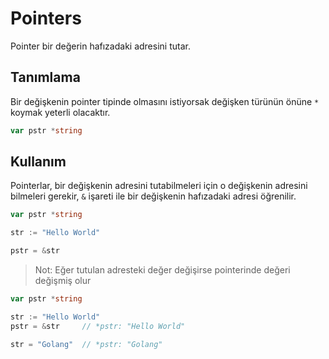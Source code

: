 # Pointers

Pointer bir değerin hafızadaki adresini tutar.

## Tanımlama

Bir değişkenin pointer tipinde olmasını istiyorsak değişken türünün önüne `*` koymak yeterli olacaktır.

```go
var pstr *string
```

## Kullanım

Pointerlar, bir değişkenin adresini tutabilmeleri için o değişkenin adresini bilmeleri gerekir, `&` işareti ile bir değişkenin hafızadaki adresi öğrenilir.

```go
var pstr *string

str := "Hello World"

pstr = &str
```

> Not: Eğer tutulan adresteki değer değişirse pointerinde değeri değişmiş olur

```go
var pstr *string

str := "Hello World"
pstr = &str     // *pstr: "Hello World"

str = "Golang"  // *pstr: "Golang"
```
